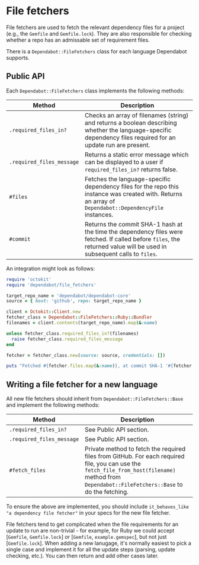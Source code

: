 # File fetchers

File fetchers are used to fetch the relevant dependency files for a project
(e.g., the `Gemfile` and `Gemfile.lock`). They are also responsible for checking
whether a repo has an admissable set of requirement files.

There is a `Dependabot::FileFetchers` class for each language Dependabot
supports.

## Public API

Each `Dependabot::FileFetchers` class implements the following methods:

| Method                           | Description                                                                                   |
|----------------------------------|-----------------------------------------------------------------------------------------------|
| `.required_files_in?`            | Checks an array of filenames (string) and returns a boolean describing whether the language-specific dependency files required for an update run are present. |
| `.required_files_message`        | Returns a static error message which can be displayed to a user if `required_files_in?` returns false. |
| `#files`                         | Fetches the language-specific dependency files for the repo this instance was created with. Returns an array of `Dependabot::DependencyFile` instances. |
| `#commit`                        | Returns the commit SHA-1 hash at the time the dependency files were fetched. If called before `files`, the returned value will be used in subsequent calls to `files`. |


An integration might look as follows:

```ruby
require 'octokit'
require 'dependabot/file_fetchers'

target_repo_name = 'dependabot/dependabot-core'
source = { host: 'github', repo: target_repo_name }

client = Octokit::Client.new
fetcher_class = Dependabot::FileFetchers::Ruby::Bundler
filenames = client.contents(target_repo_name).map(&:name)

unless fetcher_class.required_files_in?(filenames)
  raise fetcher_class.required_files_message
end

fetcher = fetcher_class.new(source: source, credentials: [])

puts "Fetched #{fetcher.files.map(&:name)}, at commit SHA-1 '#{fetcher.commit}'"
```

## Writing a file fetcher for a new language

All new file fetchers should inherit from `Dependabot::FileFetchers::Base` and
implement the following methods:

| Method                           | Description                                                                                   |
|----------------------------------|-----------------------------------------------------------------------------------------------|
| `.required_files_in?`            | See Public API section. |
| `.required_files_message`        | See Public API section. |
| `#fetch_files`                   | Private method to fetch the required files from GitHub. For each required file, you can use the `fetch_file_from_host(filename)` method from `Dependabot::FileFetchers::Base` to do the fetching. |

To ensure the above are implemented, you should include
`it_behaves_like "a dependency file fetcher"` in your specs for the new file
fetcher.

File fetchers tend to get complicated when the file requirements for an update
to run are non-trivial - for example, for Ruby we could accept
[`Gemfile`, `Gemfile.lock`] or [`Gemfile`, `example.gemspec`],
but not just [`Gemfile.lock`]. When adding a new lanugage, it's normally easiest
to pick a single case and implement it for all the update steps (parsing, update
checking, etc.). You can then return and add other cases later.
